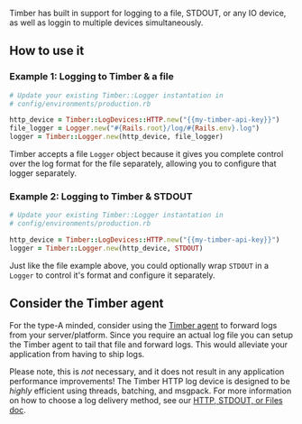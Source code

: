 Timber has built in support for logging to a file, STDOUT, or any IO device, as well as loggin to multiple devices simultaneously.


## How to use it

### Example 1: Logging to Timber & a file

```ruby
# Update your existing Timber::Logger instantation in
# config/environments/production.rb

http_device = Timber::LogDevices::HTTP.new("{{my-timber-api-key}}")
file_logger = Logger.new("#{Rails.root}/log/#{Rails.env}.log")
logger = Timber::Logger.new(http_device, file_logger)
```

Timber accepts a file `Logger` object because it gives you complete control over the log format for the file separately, allowing you to configure that logger separately.

### Example 2: Logging to Timber & STDOUT

```ruby
# Update your existing Timber::Logger instantation in
# config/environments/production.rb

http_device = Timber::LogDevices::HTTP.new("{{my-timber-api-key}}")
logger = Timber::Logger.new(http_device, STDOUT)
```

Just like the file example above, you could optionally wrap `STDOUT` in a `Logger` to control it's format and configure it separately.

## Consider the Timber agent

For the type-A minded, consider using the [Timber agent](/timber-for-platforms/other/agent) to forward logs from your server/platform. Since you require an actual log file you can setup the Timber agent to tail that file and forward logs. This would alleviate your application from having to ship logs.

Please note, this is _not_ necessary, and it does not result in any application performance improvements! The Timber HTTP log device is designed to be *highly* efficient using threads, batching, and msgpack. For more information on how to choose a log delivery method, see our [HTTP, STDOUT, or Files doc](/timber-guides/http-stdout-or-log-files).
